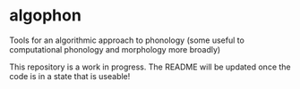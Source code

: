 # algophon
Tools for an algorithmic approach to phonology (some useful to computational phonology and morphology more broadly)

This repository is a work in progress. The README will be updated once the code is in a state that is useable!
